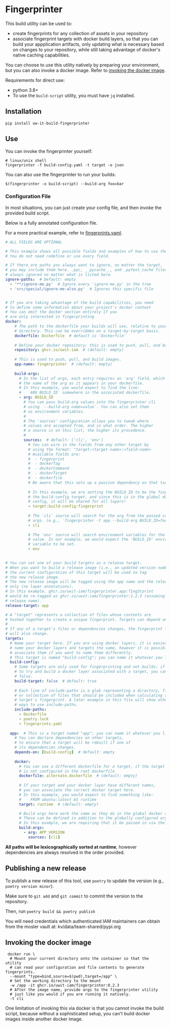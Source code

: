 # Fingerprinter

This build utility can be used to:

- create fingerprints for any collection of assets in your repository
- associate fingerprint targets with docker build layers, so that you
  can build your appplication artifacts,
  only updating what is necessary based on changes to your repository,
  while still taking advantage of docker's native caching capabilities.


You can choose to use this utility natively by preparing your environment,
but you can also invoke a docker image. Refer to [invoking the docker image](#invoking-the-docker-image).

Requirements for direct use:

- python 3.8+
- To use the `build-script` utility, you must have `jq` installed. 



## Installation

```
pip install uw-it-build-fingerprinter
```

## Use

You can invoke the fingerprinter yourself:

```
# linux/unix shell
fingerprinter -f build-config.yaml -t target -o json
```

You can also use the fingerprinter to run your builds:

```
$(fingerprinter -o build-script) --build-arg foo=bar
```


### Configuration File

In most situations, you can just create your config file, and then
invoke the provided build script. 

Below is a fully annotated configuration file.

For a more practical example, refer to [fingerprints.yaml](fingerprints.yaml).

```yaml
# ALL FIELDS ARE OPTIONAL

# This example shows all possible fields and examples of how to use them.
# You do not need redefine or use every field.

# If there are paths you always want to ignore, no matter the target,
# you may include them here. .pyc, __pycache__, and .pytest_cache files are
# always ignored no matter what is listed here.
ignore-paths:  # Default: empty
  - '**/ignore-me.py'  # Ignore every 'ignore-me.py' in the tree
  - 'src/special/ignore-me-also.py'  # Ignores this specific file 


# If you are taking advantage of the build capabilities, you need
# to define some information about your project's docker context
# You can omit the docker section entirely if you 
# are only interested in fingerprinting
docker:
    # The path to the dockerfile your builds will use, relative to your working
    # directory. This can be overridden on a target-by-target basis.
    dockerfile: Dockerfile  # default is 'Dockerfile'
    
    # Define your docker repository; this is used to push, pull, and build images
    repository: ghcr.io/uwit-iam  # (default: empty)
    
    # This is used to push, pull, and build images.
    app-name: fingerprinter  # (default: empty)
    
    build-args:
      # In the list of args, each entry requires an 'arg' field, which defines
      # the name of the arg as it appears in your dockerfile.
      # In this example, you would expect to find the line:
      #   `ARG BUILD_ID` somewhere in the associated dockerfile.
      - arg: BUILD_ID
        # You can pass build-arg values into the fingerprinter cli
        # using `--build-arg name=value`. You can also set them
        # as environment variables.
        #
        # The 'sources' configuration allows you to tweak where
        # values are accepted from, and in what order. The higher
        # a source is on this list, the higher its precedence. 
        # 
        sources:  # default: ['cli', 'env']
          # You can wire in the fields from any other target by
          # using the format: "target:<target-name>:<field-name>
          # Available fields are:
          #  - fingerprint
          #  - dockerTag
          #  - dockerCommand
          #  - dockerTarget
          #  - dockerfile
          # Be aware that this sets up a passive dependency on that target.
     
          # In this example, we are setting the BUILD_ID to be the fingerprint of 
          # the build-config target, and since this is in the global docker
          # config, it will be shared for all layers!
          - target:build-config:fingerprint
          
          # The 'cli' source will search for the arg from the passed command line
          # args. (e.g., `fingerprinter -t app --build-arg BUILD_ID=foo`)
          - cli  
          
          # The 'env' source will search environment variables for the 
          # value. In our example, we would expect the 'BUILD_ID' environment 
          # variable to be set.
          - env  
 

# You can set one of your build targets as a release target. 
# When you want to build a release image (i.e., an updated version number), 
# the current configuration of this target will be used to tag
# the new release image. 
# The new release image will be tagged using the app name and the release name
# only (no layer annotations).
# In this example, ghcr.io/uwit-iam/fingerprinter.app:f1ng3rpr1nt
# would be re-tagged as ghcr.io/uwit-iam/fingerprinter:1.2.3 (assuming 1.2.3 was the 
# release name).
release-target: app 

# A "target" represents a collection of files whose contents are
# hashed together to create a unique fingerprint. Targets can depend on other targets.
# 
# If any of a target's files or dependencies changes, the fingerprint for that target
# will also change. 
targets:
  # Name your target here. If you are using docker layers, it is easiest to 
  # name your docker layers and targets the same, however it is possible to 
  # associate them if you want to name them differently.
  # This target is named "build-config"; you can name it whatever you like.
  build-config:
    # Some targets are only used for fingerprinting and not builds; if you don't wish
    # to try and build a docker layer associated with a target, you can set this to
    # false.
    build-target: false  # default: true
   
    # Each line of include-paths is a glob representing a directory, filename,
    # or collection of files that should be included when calculating a 
    # target's fingerprint. A later example in this file will show other
    # ways to use include-paths.
    include-paths:
      - Dockerfile
      - poetry.lock
      - fingerprints.yaml
  
  app:  # This is a target named "app"; you can name it whatever you like.
    # You can declare dependencies on other targets,
    # to ensure that a target will be rebuilt if one of 
    # its dependencies changes.
    depends-on: [build-config]  # default: empty
    
    docker:
      # You can use a different dockerfile for a target, if the target
      # is not configured in the root dockerfile
      dockerfile: alternate.dockerfile  # (default: empty)
      
      # If your target and your docker layer have different names,
      # you can associate the correct docker target here.
      # In this example, you would expect to find something like:
      #    FROM ubuntu:latest AS runtime
      target: runtime  # (default: empty)

      # Build args here work the same as they do in the global docker config.
      # These can be defined in addition to the globally configured args.
      # In this example, we are requiring that it be passed in via the CLI.
      build-args:
        - arg: APP_VERSION
          sources: [cli]
```

**All paths will be lexicographically sorted at runtime**, however dependencies
are always resolved in the order provided.


## Publishing a new release

To publish a new release of this tool, use `poetry`
to update the version (e.g., `poetry version minor`).

Make sure to `git add` and `git commit` to commit the version to the repository. 

Then, run `poetry build && poetry publish`

You will need credentials which authenticated IAM maintainers can obtain from 
the mosler vault at: kv/data/team-shared/pypi.org

## Invoking the docker image

```
 docker run \
  # Mount your current directory onto the container so that the utility
  # can read your configuration and file contents to generate fingerprints.
  --mount "type=bind,source=$(pwd),target=/app" \
  # Set the working directory to the mount
  -w /app -it ghcr.io/uwit-iam/fingerprinter:0.2.3 
  # After the image name, provide args to the fingerprinter utility
  # just like you would if you are running it natively.
  -t cli
```

One limitation of invoking this via docker is that you cannot
invoke the build script, because without a sophisticated setup,
you can't build docker images inside another docker image.

